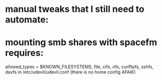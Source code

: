 # manual tweaks that I still need to automate:

# mounting smb shares with spacefm requires:

allowed_types = $KNOWN_FILESYSTEMS, file, cifs, nfs, curlftpfs, sshfs, davfs
in /etc/udevil/udevil.conf
(there is no home config AFAIK)
